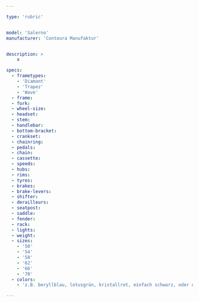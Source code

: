 ```yaml
---

type: 'rubric'


model: 'Salerno'
manufacturer: 'Contoura Manufaktur'


description: >
    x

specs:
  - frametypes:
    - 'Diamant'
    - 'Trapez'
    - 'Wave' 
  - frame: 
  - fork:
  - wheel-size:
  - headset:
  - stem:
  - handlebar:
  - bottom-bracket:
  - crankset:
  - chainring:
  - pedals:
  - chain:
  - cassette:
  - speeds:
  - hubs:
  - rims:
  - tyres:
  - brakes:
  - brake-levers:
  - shifter: 
  - derailleurs:
  - seatpost:
  - saddle:
  - fender:
  - rack:
  - lights:
  - weight:
  - sizes:
    - '50'
    - '54'
    - '58'
    - '62'
    - '66'
    - '70'
  - colors:
    - 'z.B. beryllblau, lotusgrün, kristallrot, einfach schwarz, oder doch etwas anderes - schau doch mal im Konfigurator'

---
```

